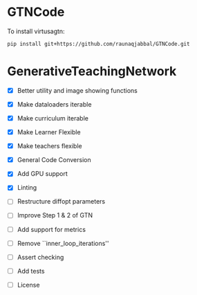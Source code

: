 # GTNCode

To install virtusagtn: 

`pip install git+https://github.com/raunaqjabbal/GTNCode.git`

# GenerativeTeachingNetwork

-  [x]  Better utility and image showing functions
-  [x] Make dataloaders iterable
-  [x] Make curriculum iterable
-  [x] Make Learner Flexible 
-  [x] Make teachers flexible
-  [x] General Code Conversion
-  [x] Add GPU support
-  [x] Linting



-  [ ] Restructure diffopt parameters
-  [ ] Improve Step 1 & 2 of GTN
-  [ ] Add support for metrics
-  [ ] Remove ``inner_loop_iterations''


-  [ ] Assert checking 
-  [ ] Add tests

-  [ ] License
